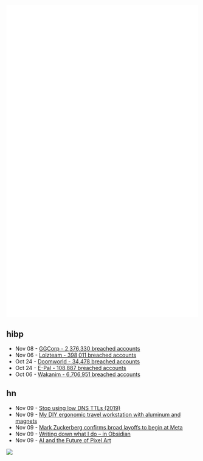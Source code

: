 ![Metrics](https://raw.githubusercontent.com/phixion/phixion/master/metrics.svg)

## hibp

<!--
for https://github.com/phixion/phixion/blob/main/.github/workflows/feeds.yml
-->
<!--START_SECTION:haveibeenpwnd-->
- Nov 08 - [GGCorp - 2,376,330 breached accounts](http://haveibeenpwned.com/PwnedWebsites#GGCorp)
- Nov 06 - [Lolzteam - 398,011 breached accounts](http://haveibeenpwned.com/PwnedWebsites#Lolzteam)
- Oct 24 - [Doomworld - 34,478 breached accounts](http://haveibeenpwned.com/PwnedWebsites#Doomworld)
- Oct 24 - [E-Pal - 108,887 breached accounts](http://haveibeenpwned.com/PwnedWebsites#EPal)
- Oct 06 - [Wakanim - 6,706,951 breached accounts](http://haveibeenpwned.com/PwnedWebsites#Wakanim)
<!--END_SECTION:haveibeenpwnd-->

## hn

<!--
for https://github.com/phixion/phixion/blob/main/.github/workflows/feeds.yml
-->
<!--START_SECTION:hn-->
- Nov 09 - [Stop using low DNS TTLs (2019)](https://blog.apnic.net/2019/11/12/stop-using-ridiculously-low-dns-ttls/)
- Nov 09 - [My DIY ergonomic travel workstation with aluminum and magnets](https://thume.ca/2022/11/06/diy-travel-work-setup/)
- Nov 09 - [Mark Zuckerberg confirms broad layoffs to begin at Meta](https://www.theguardian.com/technology/2022/nov/08/meta-layoffs-facebook-mark-zuckerberg)
- Nov 09 - [Writing down what I do – in Obsidian](https://v5.chriskrycho.com/journal/writing-down-what-i-do-in-obsidian/)
- Nov 09 - [AI and the Future of Pixel Art](https://pixelparmesan.com/ai-and-the-future-of-pixel-art/)
<!--END_SECTION:hn-->

<!--
for https://yhype.me
-->
![](https://hit.yhype.me/github/profile?user_id=13013670)

